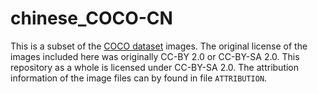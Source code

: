 # chinese_COCO-CN

This is a subset of the [COCO dataset](https://cocodataset.org/#home) images. The original license of the images included here was originally CC-BY 2.0 or CC-BY-SA 2.0. This repository as a whole is licensed under CC-BY-SA 2.0. The attribution information of the image files can by found in file `ATTRIBUTION`.
